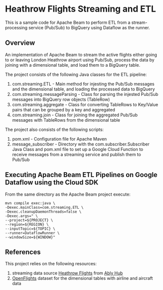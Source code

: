 # Heathrow Flights Streaming and ETL
This is a sample code for Apache Beam to perform ETL from a stream-processing service (Pub/Sub) to BigQuery using Dataflow as the runner. 

## Overview
An implementation of Apache Beam to stream the active flights either going to or leaving London Heathrow airport using Pub/Sub, process the data by joining with a dimensional table, and load them to a BigQuery table. 

The project consists of the following Java classes for the ETL pipeline:

1. com.streaming.ETL - Main method for injesting the Pub/Sub messages and the dimensional table, and loading the processed data to BigQuery
2. com.streaming.messageParsing - Class for parsing the injested Pub/Sub messages into BigQuery row objects (TableRow)
3. com.streaming.aggregate - Class for converting TableRows to Key/Value pairs that can be grouped by a key and aggregated
4. com.streaming.join - Class for joining the aggregated Pub/Sub messages with TableRows from the dimensional table 

The project also consists of the following scripts:

1. pom.xml - Configuration file for Apache Maven
2. message_subscriber - Directory with the com.subscriber.Subscriber Java Class and pom.xml file to set up a Google Cloud Function to receive messages from a streaming service and publish them to Pub/Sub

## Executing Apache Beam ETL Pipelines on Google Dataflow using the Cloud SDK

From the same directory as the Apache Beam project execute:

```shell
mvn compile exec:java \
-Dexec.mainClass=com.streaming.ETL \
-Dexec.cleanupDaemonThreads=false \
-Dexec.args=" \
--project=${PROJECT} \
--region=${REGION} \
--inputTopic=${TOPIC} \
--runner=DataflowRunner \
--windowSize=${WINDOW}"

```

## References

This project relies on the following resources:

1. streaming data source [Heathrow Flights](https://ably.com/hub/ably-flightradar24/heathrow-flights) from [Ably Hub](https://ably.com/hub)
2. [OpenFlights](https://github.com/jpatokal/openflights) dataset for the dimensional tables with airline and aircraft data